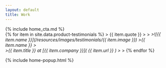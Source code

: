 ```yaml
---
layout: default
title: Work
---
```


<div class="pure-g">
  <div class="pure-u-1 pure-u-md-1-2 bg-1">
		<div class="padded-box">
{% include home_cta.md %}  
		</div>
  </div>
  <div class="pure-u-1 pure-u-md-1-2" markdown="1">
{% for item in site.data.product-testimonials %}
> {{ item.quote }}
>
><em>
>![{{ item.name }}](/resources/images/testimonials/{{ item.image  }}) 
>{{ item.name }}
><br />
>{{ item.title }} at [{{ item.company }}]( {{ item.url }} )
></em>
>
{% endfor %}
  </div>
</div>

{% include home-popup.html %}
